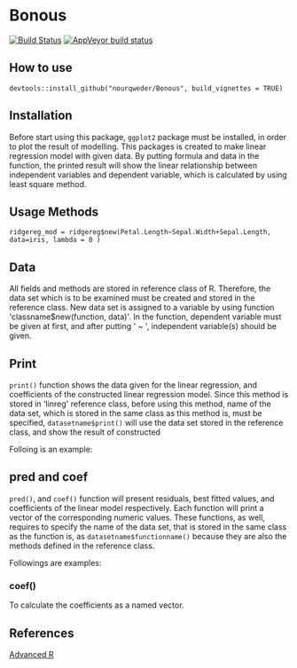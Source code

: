 # Bonous

[![Build Status](https://travis-ci.com/nourqweder/Bonous.svg?branch=master)](https://travis-ci.com/nourqweder/Bonous)  <!-- badges: start -->  [![AppVeyor build status](https://ci.appveyor.com/api/projects/status/github/nourqweder/Bonous?branch=master&svg=true)](https://ci.appveyor.com/project/nourqweder/Bonous)
  <!-- badges: end -->


## How to use
```{r installation, eval = FALSE}
devtools::install_github("nourqweder/Bonous", build_vignettes = TRUE)
```

## Installation 

 Before start using this package, `ggplot2` package must be installed, in order to plot the result of modelling. This packages is created to make linear regression model with given data. By putting formula and data in the function, the printed result will show the linear relationship between independent variables and dependent variable, which is calculated by using least square method.
 
 

## Usage Methods


```{r echo=TRUE, fig.show='hold'}
ridgereg_mod = ridgereg$new(Petal.Length~Sepal.Width+Sepal.Length, data=iris, lambda = 0 )
```



## Data

All fields and methods are stored in reference class of R. Therefore, the data set which is to be examined must be created and stored in the reference class. New data set is assigned to a variable by using function 'classname$new(function, data)'. In the function, dependent variable must be given at first, and after putting ' ~ ', independent variable(s) should be given.


## Print

`print()` function shows the data given for the linear regression, and coefficients of the  constructed linear regression model. Since this method is stored in 'linreg' reference class, before using this method, name of the data set, which is stored in the same class as this method is, must be specified, `datasetname$print()` will use the data set stored in the reference class, and show the result of constructed 

Folloing is an example:



## pred and coef

 `pred()`, and `coef()` function will present residuals, best fitted values, and coefficients of the linear model respectively. Each function will print a vector of the corresponding numeric values. These functions, as well, requires to specify the name of the data set, that is stored in the same class as the function is, as `datasetname$functionname()` because they are also the methods defined in the reference class.
 
 Followings are examples:


### coef() 

To calculate the coefficients as a named vector.





## References 
[Advanced R](http://adv-r.had.co.nz/R5.html)
